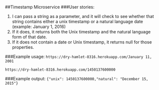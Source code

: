 ##Timestamp Microservice
###User stories:
1. I can pass a string as a parameter, and it will check to see whether that string contains either a unix timestamp or a natural language date (example: January 1, 2016)
2. If it does, it returns both the Unix timestamp and the natural language form of that date.
3. If it does not contain a date or Unix timestamp, it returns null for those properties.

###Example usage:
`https://dry-hamlet-8316.herokuapp.com/January 11, 2001`

`https://dry-hamlet-8316.herokuapp.com/1450137600000`

###Example output:
`{"unix": 1450137600000,"natural": "December 15, 2015"}`
